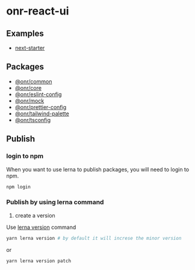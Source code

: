 # onr-react-ui

## Examples

- [next-starter](examples/next-starter/README.md)

## Packages

- [@onr/common](packages/common/README.md)
- [@onr/core](packages/core/README.md)
- [@onr/eslint-config](packages/eslint-config/README.md)
- [@onr/mock](packages/mock/README.md)
- [@onr/prettier-config](packages/prettier-config/README.md)
- [@onr/tailwind-palette](packages/tailwind-palette/README.md)
- [@onr/tsconfig](packages/tsconfig/README.md)

## Publish

### login to npm

When you want to use lerna to publish packages, you will need to login to npm.

```sh
npm login
```

### Publish by using lerna command

1. create a version

Use [lerna version](https://github.com/lerna/lerna/tree/main/commands/version#usage) command

```sh
yarn lerna version # by default it will increse the minor version
```

or

```sh
yarn lerna version patch
```
